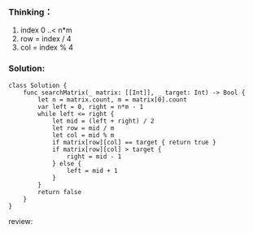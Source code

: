 ### Thinking：
1. index 0 ..< n*m
2. row = index / 4
3. col = index % 4

### Solution:

```
class Solution {
    func searchMatrix(_ matrix: [[Int]], _ target: Int) -> Bool {
	    let n = matrix.count, m = matrix[0].count
        var left = 0, right = n*m - 1
        while left <= right {
	        let mid = (left + right) / 2
	        let row = mid / m
	        let col = mid % m
	        if matrix[row][col] == target { return true }
	        if matrix[row][col] > target {
		        right = mid - 1
	        } else {
		        left = mid + 1
	        }
        }
        return false
    }
}
```

review: